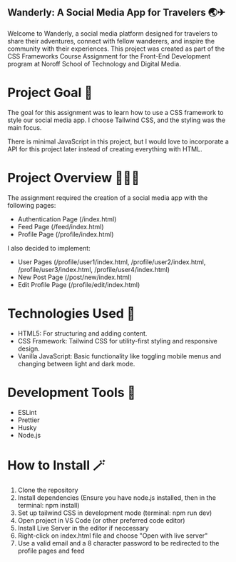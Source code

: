 ## Wanderly: A Social Media App for Travelers 🌏✈

Welcome to Wanderly, a social media platform designed for travelers to share their adventures, connect with fellow wanderers, and inspire the community with their experiences. This project was created as part of the CSS Frameworks Course Assignment for the Front-End Development program at Noroff School of Technology and Digital Media.

# Project Goal 💫
The goal for this assignment was to learn how to use a CSS framework to style our social media app. 
I choose Tailwind CSS, and the styling was the main focus.

There is minimal JavaScript in this project, but I would love to incorporate a API for this project later instead of creating everything with HTML.

# Project Overview 👩🏽‍💻
The assignment required the creation of a social media app with the following pages:

- Authentication Page (/index.html)
- Feed Page (/feed/index.html)
- Profile Page (/profile/index.html)

I also decided to implement: 
- User Pages (/profile/user1/index.html, /profile/user2/index.html, /profile/user3/index.html, /profile/user4/index.html)
- New Post Page (/post/new/index.html)
- Edit Profile Page (/profile/edit/index.html)

# Technologies Used 🚀
- HTML5: For structuring and adding content.
- CSS Framework: Tailwind CSS for utility-first styling and responsive design.
- Vanilla JavaScript: Basic functionality like toggling mobile menus and changing between light and dark mode.

# Development Tools 🧬
- ESLint
- Prettier
- Husky
- Node.js

# How to Install 🪄
1. Clone the repository
2. Install dependencies (Ensure you have node.js installed, then in the terminal: npm install)
3. Set up tailwind CSS in development mode (terminal: npm run dev)
4. Open project in VS Code (or other preferred code editor)
5. Install Live Server in the editor if neccessary
6. Right-click on index.html file and choose "Open with live server"
7. Use a valid email and a 8 character password to be redirected to the profile pages and feed 
